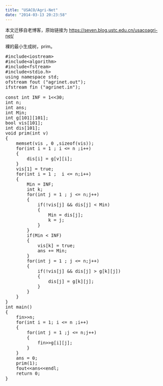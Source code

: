 ```yaml
---
title: "USACO/Agri-Net"
date: "2014-03-13 20:23:58"
---
```


本文迁移自老博客，原始链接为 <https://seven.blog.ustc.edu.cn/usacoagri-net/>

裸的最小生成树，prim。
<pre class = "brush:[cpp]">
#include&lt;iostream&gt;
#include&lt;algorithm&gt;
#include&lt;fstream&gt;
#include&lt;stdio.h&gt;
using namespace std;
ofstream fout ("agrinet.out");
ifstream fin ("agrinet.in");

const int INF = 1&lt;&lt;30;
int n;
int ans;
int Min;
int g[101][101];
bool vis[101];
int dis[101];
void prim(int v)
{
	memset(vis , 0 ,sizeof(vis));
	for(int i = 1 ; i <= n ;i++)
	{
		dis[i] = g[v][i];
	}
	vis[1] = true;
	for(int i = 1 ;  i <= n;i++)
	{		
		Min = INF;
		int k;
		for(int j = 1 ; j <= n;j++)
		{
			if(!vis[j] && dis[j] < Min)
			{
				Min = dis[j];
				k = j;
			}
		}
		if(Min < INF)
		{
			vis[k] = true;
			ans += Min;
		}
		for(int j = 1 ; j <= n;j++)
		{
			if(!vis[j] && dis[j] > g[k][j])
			{
				dis[j] = g[k][j];
			}
		}
	}
}
int main()
{
	fin&gt;&gt;n;
	for(int i = 1; i <= n ;i++)
	{
		for(int j = 1 ;j <= n;j++)
		{
			fin&gt;&gt;g[i][j];			
		}
	}
	ans = 0;
	prim(1);
	fout&lt;&lt;ans&lt;&lt;endl;
	return 0;
}
</pre>
